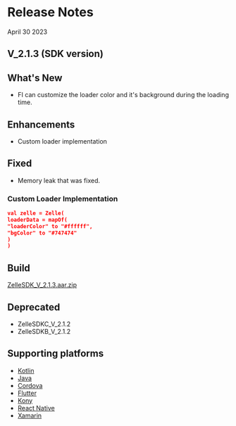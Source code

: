 # Release Notes

April 30 2023

## V_2.1.3 (SDK version)

## What's New

- FI can customize the loader color and it's background during the loading time.

## Enhancements

- Custom loader implementation

## Fixed

- Memory leak that was fixed.

### Custom Loader Implementation

```json
val zelle = Zelle(
loaderData = mapOf(
"loaderColor" to "#ffffff",
"bgColor" to "#747474"
)
)
```

## Build

[ZelleSDK_V_2.1.3.aar.zip](https://github.com/Fiserv/zelle-turnkey-solutions/files/11576711/ZelleSDK_V_2.1.3.aar.zip)

## Deprecated

- ZelleSDKC_V_2.1.2
- ZelleSDKB_V_2.1.2

## Supporting platforms

- [Kotlin](?path=docs/supporting-documents/kotlin.md)
- [Java](?path=docs/supporting-documents/java.md)
- [Cordova](?path=docs/supporting-documents/cordova.md)
- [Flutter](?path=docs/supporting-documents/flutter.md)
- [Kony](?path=docs/supporting-documents/kony.md)
- [React Native](?path=docs/supporting-documents/react-native.md)
- [Xamarin](?path=docs/supporting-documents/xamarin.md)
